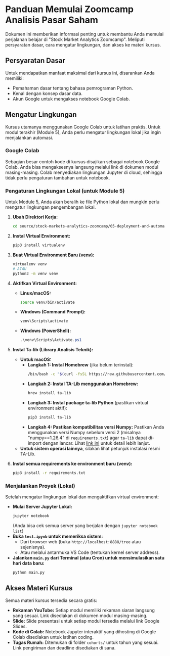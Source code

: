 # Panduan Memulai Zoomcamp Analisis Pasar Saham

Dokumen ini memberikan informasi penting untuk membantu Anda memulai perjalanan belajar di "Stock Market Analytics Zoomcamp". Meliputi persyaratan dasar, cara mengatur lingkungan, dan akses ke materi kursus.

## Persyaratan Dasar

Untuk mendapatkan manfaat maksimal dari kursus ini, disarankan Anda memiliki:

- Pemahaman dasar tentang bahasa pemrograman Python.
- Kenal dengan konsep dasar data.
- Akun Google untuk mengakses notebook Google Colab.

## Mengatur Lingkungan

Kursus utamanya menggunakan Google Colab untuk latihan praktis. Untuk modul terakhir (Module 5), Anda perlu mengatur lingkungan lokal jika ingin menjalankan automasi.

### Google Colab

Sebagian besar contoh kode di kursus disajikan sebagai notebook Google Colab. Anda bisa mengaksesnya langsung melalui link di dokumen modul masing-masing. Colab menyediakan lingkungan Jupyter di cloud, sehingga tidak perlu pengaturan tambahan untuk notebook.

### Pengaturan Lingkungan Lokal (untuk Module 5)

Untuk Module 5, Anda akan beralih ke file Python lokal dan mungkin perlu mengatur lingkungan pengembangan lokal.

1.  **Ubah Direktori Kerja:**

    ```bash
    cd source/stock-markets-analytics-zoomcamp/05-deployment-and-automation/
    ```

2.  **Instal Virtual Environment:**

    ```bash
    pip3 install virtualenv
    ```

3.  **Buat Virtual Environment Baru (venv):**

    ```bash
    virtualenv venv
    # ATAU
    python3 -m venv venv
    ```

4.  **Aktifkan Virtual Environment:**

    - **Linux/macOS:**
      ```bash
      source venv/bin/activate
      ```
    - **Windows (Command Prompt):**
      ```bash
      venv\Scripts\activate
      ```
    - **Windows (PowerShell):**
      ```powershell
      .\venv\Scripts\Activate.ps1
      ```

5.  **Instal Ta-lib (Library Analisis Teknik):**

    - **Untuk macOS:**
      - **Langkah 1: Instal Homebrew** (jika belum terinstal):
        ```bash
        /bin/bash -c "$(curl -fsSL https://raw.githubusercontent.com/Homebrew/install/HEAD/install.sh)"
        ```
      - **Langkah 2: Instal TA-Lib menggunakan Homebrew:**
        ```bash
        brew install ta-lib
        ```
      - **Langkah 3: Instal package ta-lib Python** (pastikan virtual environment aktif):
        ```bash
        pip3 install ta-lib
        ```
      - **Langkah 4: Pastikan kompatibilitas versi Numpy:** Pastikan Anda menggunakan versi Numpy sebelum versi 2 (misalnya "numpy==1.26.4" di `requirements.txt`) agar `ta-lib` dapat di-import dengan lancar. Lihat [link ini](https://stackoverflow.com/questions/78634235/numpy-dtype-size-changed-may-indicate-binary-incompatibility-expected-96-from) untuk detail lebih lanjut.
    - **Untuk sistem operasi lainnya**, silakan lihat petunjuk instalasi resmi TA-Lib.

6.  **Instal semua requirements ke environment baru (venv):**
    ```bash
    pip3 install -r requirements.txt
    ```

### Menjalankan Proyek (Lokal)

Setelah mengatur lingkungan lokal dan mengaktifkan virtual environment:

- **Mulai Server Jupyter Lokal:**
  ```bash
  jupyter notebook
  ```
  (Anda bisa cek semua server yang berjalan dengan `jupyter notebook list`)
- **Buka `test.ipynb` untuk memeriksa sistem:**
  - Dari browser web (buka `http://localhost:8888/tree` atau sejenisnya).
  - Atau melalui antarmuka VS Code (tentukan kernel server address).
- **Jalankan `main.py` dari Terminal (atau Cron) untuk mensimulasikan satu hari data baru:**
  ```bash
  python main.py
  ```

## Akses Materi Kursus

Semua materi kursus tersedia secara gratis:

- **Rekaman YouTube:** Setiap modul memiliki rekaman siaran langsung yang sesuai. Link disediakan di dokumen modul masing-masing.
- **Slide:** Slide presentasi untuk setiap modul tersedia melalui link Google Slides.
- **Kode di Colab:** Notebook Jupyter interaktif yang dihosting di Google Colab disediakan untuk latihan coding.
- **Tugas Rumah:** Ditemukan di folder `cohorts/` untuk tahun yang sesuai. Link pengiriman dan deadline disediakan di sana.
